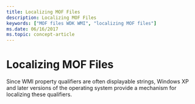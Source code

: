 ```yaml
---
title: Localizing MOF Files
description: Localizing MOF Files
keywords: ["MOF files WDK WMI", "localizing MOF files"]
ms.date: 06/16/2017
ms.topic: concept-article
---
```


# Localizing MOF Files





Since WMI property qualifiers are often displayable strings, Windows XP and later versions of the operating system provide a mechanism for localizing these qualifiers.

 

 




